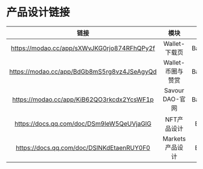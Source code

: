 # 产品设计链接

|                        链接                   |    模块              |PM| Comments|
|:---------------------------------------------:|:---------------:|:---:|:---:|
| https://modao.cc/app/sXWvJKG0rjo874RFhQPy2f  |  Wallet-下载页    |Barrett| |
| https://modao.cc/app/BdGb8mS5rg8vz4JSeAgyQd  | Wallet-币圈与赞赏  | Barrett| |
| https://modao.cc/app/KiB62QO3rkcdx2YcsWF1p   | Savour DAO-官网   |Barrett| |
| https://docs.qq.com/doc/DSm9leW5QeUVjaGlG   |NFT产品设计|Eren| |
| https://docs.qq.com/doc/DSlNKdEtaenRUY0F0  | Markets 产品设计  |Eren| |
